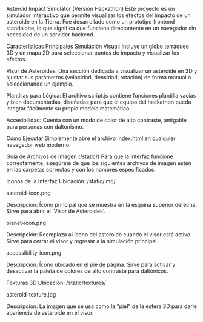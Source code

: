 Asteroid Impact Simulator (Versión Hackathon)
Este proyecto es un simulador interactivo que permite visualizar los efectos del impacto de un asteroide en la Tierra. Fue desarrollado como un prototipo frontend standalone, lo que significa que funciona directamente en un navegador sin necesidad de un servidor backend.

Características Principales
Simulación Visual: Incluye un globo terráqueo 3D y un mapa 2D para seleccionar puntos de impacto y visualizar los efectos.

Visor de Asteroides: Una sección dedicada a visualizar un asteroide en 3D y ajustar sus parámetros (velocidad, densidad, rotación) de forma manual o seleccionando un ejemplo.

Plantillas para Lógica: El archivo script.js contiene funciones plantilla vacías y bien documentadas, diseñadas para que el equipo del hackathon pueda integrar fácilmente su propio modelo matemático.

Accesibilidad: Cuenta con un modo de color de alto contraste, amigable para personas con daltonismo.

Cómo Ejecutar
Simplemente abre el archivo index.html en cualquier navegador web moderno.

Guía de Archivos de Imagen (/static/)
Para que la interfaz funcione correctamente, asegúrate de que los siguientes archivos de imagen estén en las carpetas correctas y con los nombres especificados.

Iconos de la Interfaz
Ubicación: /static/img/

asteroid-icon.png

Descripción: Ícono principal que se muestra en la esquina superior derecha. Sirve para abrir el 'Visor de Asteroides'.

planet-icon.png

Descripción: Reemplaza al ícono del asteroide cuando el visor está activo. Sirve para cerrar el visor y regresar a la simulación principal.

accessibility-icon.png

Descripción: Ícono ubicado en el pie de página. Sirve para activar y desactivar la paleta de colores de alto contraste para daltónicos.

Texturas 3D
Ubicación: /static/textures/

asteroid-texture.jpg

Descripción: La imagen que se usa como la "piel" de la esfera 3D para darle apariencia de asteroide en el visor.